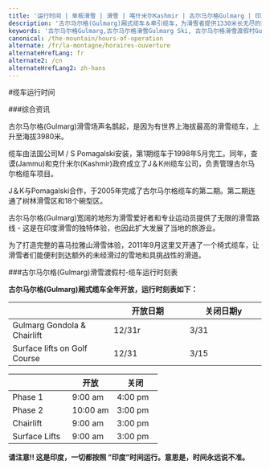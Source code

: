 ```yaml
---
title: '运行时间 | 单板滑雪 | 滑雪 | 喀什米尔Kashmir | 古尔马尔格Gulmarg | 印度India | Skigulmarg.com'
description: '古尔马尔格(Gulmarg)厢式缆车＆牵引缆车，为滑雪者提供1330米长无尽的新鲜粉雪、广大的林间空地及多个碗型滑雪区，为您带来独特的古尔马尔格( Gulmarg)滑雪体验- 让我们一起在喜马拉雅山(Himalaya)滑出难以忘怀的记忆吧!'
keywords: '古尔马尔格Gulmarg,古尔马尔格滑雪Gulmarg Ski, 古尔马尔格滑雪渡假村Gulmarg Ski Resort, 喀什米尔滑雪Skiing in the Himalayas, 印度滑雪Skiing in India, 喜马拉雅Himalaya, 喀什米尔Kashmir, Skigulmarg.com'
canonical: /the-mountain/hours-of-operation
alternate: /fr/la-montagne/horaires-ouverture
alternateHrefLang: fr
alternate2: /cn
alternateHrefLang2: zh-hans
---
```


#缆车运行时间

###综合资讯

古尔马尔格(Gulmarg)滑雪场声名鹊起，是因为有世界上海拔最高的滑雪缆车，上升至海拔3980米。

缆车由法国公司M / S Pomagalski安装，第1期缆车于1998年5月完工。同年，查谟(Jammu)和克什米尔(Kashmir)政府成立了J＆K州缆车公司，负责管理古尔马尔格缆车项目。

J＆K与Pomagalski合作，于2005年完成了古尔马尔格缆车的第二期。第二期连通了树林滑雪区和18个碗型区。

古尔马尔格(Gulmarg)宽阔的地形为滑雪爱好者和专业运动员提供了无限的滑雪路线 - 这是在印度滑雪的独特体验，也因此扩大发展了当地的旅游业。

为了打造完整的喜马拉雅山滑雪体验，2011年9月这里又开通了一个椅式缆车，让滑雪者们能便利到达额外的未经滑过的雪地和具挑战性的滑道。

###古尔马尔格(Gulmarg)滑雪渡假村-缆车运行时刻表

**古尔马尔格(Gulmarg)厢式缆车全年开放，运行时刻表如下：**

<div class="table-container">
    <table class="table">
        <thead>
            <tr>
                <th style="width:40%"></th>
                <th style="width:30%">开放日期</th>
                <th style="width:30%">关闭日期y</th>
            </tr>
        </thead>
        <tbody>
            <tr>
                <td style="width:40%">Gulmarg Gondola &amp; Chairlift</td>
                <td style="width:30%">12/31r</td>
                <td style="width:30%">3/31</td>
            </tr>
            <tr>
                <td style="width:40%">Surface lifts on Golf Course</td>
                <td style="width:30%">12/31</td>
                <td style="width:30%">3/15</td>
            </tr>
        </tbody>
    </table>
</div>

<div class="table-container">
    <table class="table">
        <thead>
            <tr>
                <th style="width:40%"></th>
                <th style="width:30%">开放</th>
                <th style="width:30%">关闭</th>
            </tr>
        </thead>
        <tbody>
            <tr>
                <td style="width:40%">Phase 1</td>
                <td style="width:30%">9:00 am</td>
                <td style="width:30%">4:00 pm</td>
            </tr>
            <tr>
                <td style="width:40%">Phase 2</td>
                <td style="width:30%">10:00 am</td>
                <td style="width:30%">3:00 pm</td>
            </tr>
            <tr>
                <td style="width:40%">Chairlift</td>
                <td style="width:30%">9:00 am</td>
                <td style="width:30%">3:00 pm</td>
            </tr>
            <tr>
                <td style="width:40%">Surface Lifts</td>
                <td style="width:30%" style="width:30%">9:00 am</td>
                <td style="width:30%">3:00 pm</td>
            </tr>
        </tbody>
    </table>
</div>

**请注意!! 这是印度，一切都按照 ”印度”时间运行。意思是，时间永远说不准。**
